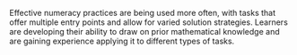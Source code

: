 Effective numeracy practices are being used more often, with tasks that offer multiple entry points and allow for varied solution strategies. Learners are developing their ability to draw on prior mathematical knowledge and are gaining experience applying it to different types of tasks.
